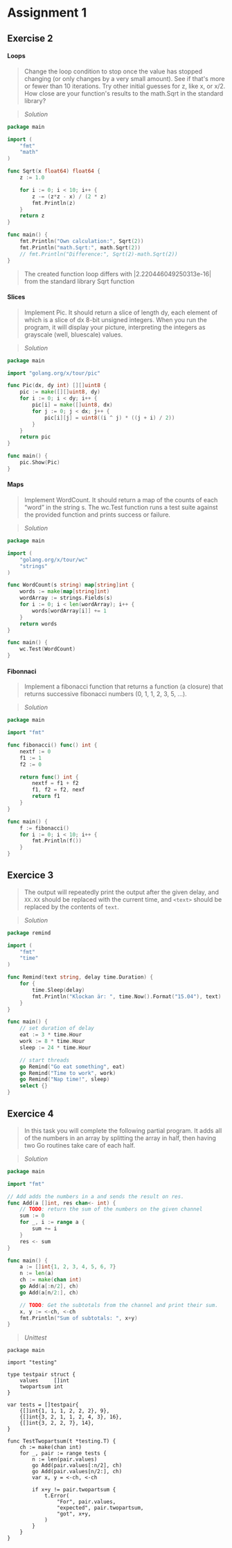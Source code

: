 # Assignment 1

<!-- Put your answer here -->

## Exercise 2

#### Loops
>Change the loop condition to stop once the value has stopped changing (or only changes by a very small amount). See if that's more or fewer than 10 iterations. Try other initial guesses for z, like x, or x/2. How close are your function's results to the math.Sqrt in the standard library? 

> _Solution_

```Go
package main

import (
	"fmt"
	"math"
)

func Sqrt(x float64) float64 {
	z := 1.0

	for i := 0; i < 10; i++ {
		z -= (z*z - x) / (2 * z)
		fmt.Println(z)
	}
	return z
}

func main() {
	fmt.Println("Own calculation:", Sqrt(2))
	fmt.Println("math.Sqrt:", math.Sqrt(2))
	// fmt.Println("Difference:", Sqrt(2)-math.Sqrt(2))
}
```
> The created function loop differs with |2.220446049250313e-16| from the standard library Sqrt function

#### Slices
>Implement Pic. It should return a slice of length dy, each element of which is a slice of dx 8-bit unsigned integers. When you run the program, it will display your picture, interpreting the integers as grayscale (well, bluescale) values. 

> _Solution_

```Go
package main

import "golang.org/x/tour/pic"

func Pic(dx, dy int) [][]uint8 {
	pic := make([][]uint8, dy)
	for i := 0; i < dy; i++ {
		pic[i] = make([]uint8, dx)
		for j := 0; j < dx; j++ {
			pic[i][j] = uint8((i ^ j) * ((j + i) / 2))
		}
	}
	return pic
}

func main() {
	pic.Show(Pic)
}
```

#### Maps
>Implement WordCount. It should return a map of the counts of each “word” in the string s. The wc.Test function runs a test suite against the provided function and prints success or failure. 

> _Solution_

```Go
package main

import (
	"golang.org/x/tour/wc"
	"strings"
)

func WordCount(s string) map[string]int {
	words := make(map[string]int)
	wordArray := strings.Fields(s)
	for i := 0; i < len(wordArray); i++ {
		words[wordArray[i]] += 1
	}
	return words
}

func main() {
	wc.Test(WordCount)
}
```



#### Fibonnaci
> Implement a fibonacci function that returns a function (a closure) that returns successive fibonacci numbers (0, 1, 1, 2, 3, 5, ...). 

> _Solution_

```Go
package main

import "fmt"

func fibonacci() func() int {
	nextf := 0
	f1 := 1
	f2 := 0

	return func() int {
		nextf = f1 + f2
		f1, f2 = f2, nexf
		return f1
	}
}

func main() {
	f := fibonacci()
	for i := 0; i < 10; i++ {
		fmt.Println(f())
	}
}
```

## Exercice 3

>The output will repeatedly print the output after the given delay, and `XX.XX` should be replaced with the current time, and `<text>` should be replaced by the contents of `text`.

> _Solution_

```Go
package remind

import (
	"fmt"
	"time"
)

func Remind(text string, delay time.Duration) {
	for {
		time.Sleep(delay)
		fmt.Println("Klockan är: ", time.Now().Format("15.04"), text)
	}
}

func main() {
	// set duration of delay
	eat := 3 * time.Hour
	work := 8 * time.Hour
	sleep := 24 * time.Hour

	// start threads
	go Remind("Go eat something", eat)
	go Remind("Time to work", work)
	go Remind("Nap time!", sleep)
	select {}
}

```



## Exercice 4

>In this task you will complete the following partial program.  It adds all of the numbers in an array by splitting the array in half, then having two Go routines take care of each half.

> _Solution_

```Go
package main

import "fmt"

// Add adds the numbers in a and sends the result on res.
func Add(a []int, res chan<- int) {
	// TODO: return the sum of the numbers on the given channel
	sum := 0
	for _, i := range a {
		sum += i
	}
	res <- sum
}

func main() {
	a := []int{1, 2, 3, 4, 5, 6, 7}
	n := len(a)
	ch := make(chan int)
	go Add(a[:n/2], ch)
	go Add(a[n/2:], ch)

	// TODO: Get the subtotals from the channel and print their sum.
	x, y := <-ch, <-ch
	fmt.Println("Sum of subtotals: ", x+y)
}

```
>_Unittest_

```Code
package main

import "testing"

type testpair struct {
	values     []int
	twopartsum int
}

var tests = []testpair{
	{[]int{1, 1, 1, 2, 2, 2}, 9},
	{[]int{3, 2, 1, 1, 2, 4, 3}, 16},
	{[]int{3, 2, 2, 7}, 14},
}

func TestTwopartsum(t *testing.T) {
	ch := make(chan int)
	for _, pair := range tests {
		n := len(pair.values)
		go Add(pair.values[:n/2], ch)
		go Add(pair.values[n/2:], ch)
		var x, y = <-ch, <-ch

		if x+y != pair.twopartsum {
			t.Error(
				"For", pair.values,
				"expected", pair.twopartsum,
				"got", x+y,
			)
		}
	}
}

```